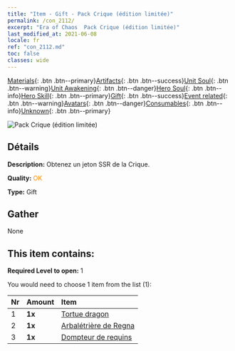 ```yaml
---
title: "Item - Gift - Pack Crique (édition limitée)"
permalink: /con_2112/
excerpt: "Era of Chaos  Pack Crique (édition limitée)"
last_modified_at: 2021-06-08
locale: fr
ref: "con_2112.md"
toc: false
classes: wide
---
```

 [Materials](/ItemsFR/){: .btn .btn--primary}[Artifacts](/ItemsFR/Artifacts/){: .btn .btn--success}[Unit Soul](/ItemsFR/UnitSoul/){: .btn .btn--warning}[Unit Awakening](/ItemsFR/UnitAwakening/){: .btn .btn--danger}[Hero Soul](/ItemsFR/HeroSoul/){: .btn .btn--info}[Hero Skill](/ItemsFR/HeroSkill/){: .btn .btn--primary}[Gift](/ItemsFR/Gift/){: .btn .btn--success}[Event related](/ItemsFR/Events/){: .btn .btn--warning}[Avatars](/ItemsFR/Avatars/){: .btn .btn--danger}[Consumables](/ItemsFR/Consumables/){: .btn .btn--info}[Unknown](/ItemsFR/Unknown/){: .btn .btn--primary}

 ![Pack Crique (édition limitée)](/images/t/i_994010.png)

## Détails
 **Description:** Obtenez un jeton SSR de la Crique.

 **Quality:** <span style="color: #FF8C00">OK</span>

 **Type:** Gift

## Gather

  None

## This item contains:

 **Required Level to open:** 1

 You would need to choose 1 item from the list (1):

  | Nr | Amount |     Item    |
  |:---|:-------|:------------|
  | 1 |  **1x** | [Tortue dragon](/ItemsFR/unt_278/) |  | 
  | 2 |  **1x** | [Arbalétrière de Regna](/ItemsFR/unt_274/) |  | 
  | 3 |  **1x** | [Dompteur de requins](/ItemsFR/unt_281/) |  | 
